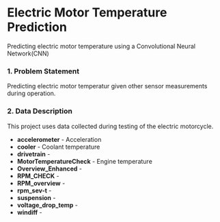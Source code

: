 # Electric Motor Temperature Prediction

Predicting electric motor temperature using a Convolutional Neural Network(CNN) 

### 1. Problem Statement

Predicting electric motor temperatur given other sensor measurements during operation.

### 2. Data Description

This project uses data collected during testing of the electric motorcycle.

* **accelerometer** - Acceleration
* **cooler** - Coolant temperature
* **drivetrain** - 
* **MotorTemperatureCheck** - Engine temperature
* **Overview_Enhanced** - 
* **RPM_CHECK** - 
* **RPM_overview** - 
* **rpm_sev-t** - 
* **suspension** - 
* **voltage_drop_temp** - 
* **windiff** - 


